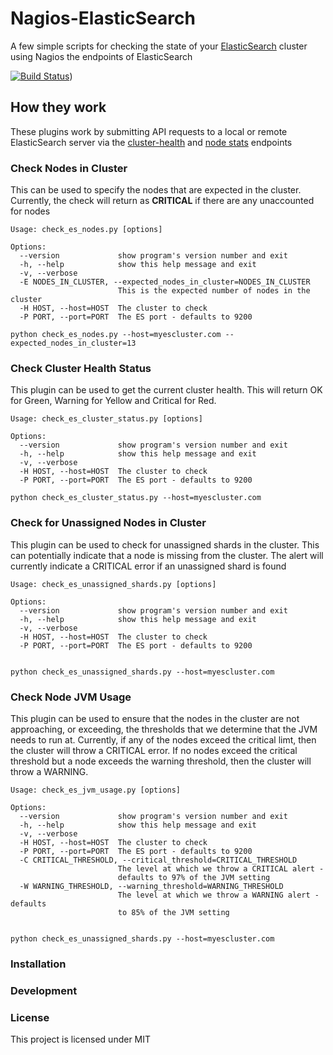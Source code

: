 # Nagios-ElasticSearch

A few simple scripts for checking the state of your [ElasticSearch] cluster using Nagios the  endpoints of ElasticSearch

[![Build
Status](https://travis-ci.org/192dot/nagios-elasticsearch.svg?branch=master)](https://travis-ci.org/192dot/nagios-elasticsearch.svg?branch=master))

## How they work

These plugins work by submitting API requests to a local or remote
ElasticSearch server via the [cluster-health] and [node stats] endpoints

### Check Nodes in Cluster

This can be used to specify the nodes that are expected in the cluster. Currently, the check will return as **CRITICAL** if there are any unaccounted for nodes

```
Usage: check_es_nodes.py [options]

Options:
  --version             show program's version number and exit
  -h, --help            show this help message and exit
  -v, --verbose
  -E NODES_IN_CLUSTER, --expected_nodes_in_cluster=NODES_IN_CLUSTER
                        This is the expected number of nodes in the cluster
  -H HOST, --host=HOST  The cluster to check
  -P PORT, --port=PORT  The ES port - defaults to 9200

python check_es_nodes.py --host=myescluster.com --expected_nodes_in_cluster=13
```

### Check Cluster Health Status

This plugin can be used to get the current cluster health. This will return OK for Green, Warning for Yellow and Critical for Red.


```
Usage: check_es_cluster_status.py [options]

Options:
  --version             show program's version number and exit
  -h, --help            show this help message and exit
  -v, --verbose
  -H HOST, --host=HOST  The cluster to check
  -P PORT, --port=PORT  The ES port - defaults to 9200

python check_es_cluster_status.py --host=myescluster.com
```

### Check for Unassigned Nodes in Cluster

This plugin can be used to check for unassigned shards in the cluster. This can potentially indicate that a node is missing from the cluster. The alert will currently indicate a CRITICAL error if an unassigned shard is found

```
Usage: check_es_unassigned_shards.py [options]

Options:
  --version             show program's version number and exit
  -h, --help            show this help message and exit
  -v, --verbose
  -H HOST, --host=HOST  The cluster to check
  -P PORT, --port=PORT  The ES port - defaults to 9200


python check_es_unassigned_shards.py --host=myescluster.com
```

### Check Node JVM Usage

This plugin can be used to ensure that the nodes in the cluster are not approaching, or exceeding, the thresholds that we determine that the JVM needs to run at. Currently, if any of the nodes exceed the critical limt, then the cluster will throw a CRITICAL error. If no nodes exceed the critical threshold but a node exceeds the warning threshold, then the cluster will throw a WARNING.

```
Usage: check_es_jvm_usage.py [options]

Options:
  --version             show program's version number and exit
  -h, --help            show this help message and exit
  -v, --verbose
  -H HOST, --host=HOST  The cluster to check
  -P PORT, --port=PORT  The ES port - defaults to 9200
  -C CRITICAL_THRESHOLD, --critical_threshold=CRITICAL_THRESHOLD
                        The level at which we throw a CRITICAL alert -
                        defaults to 97% of the JVM setting
  -W WARNING_THRESHOLD, --warning_threshold=WARNING_THRESHOLD
                        The level at which we throw a WARNING alert - defaults
                        to 85% of the JVM setting


python check_es_unassigned_shards.py --host=myescluster.com
```

### Installation

### Development

### License
This project is licensed under MIT

 [cluster-health]: http://www.elasticsearch.org/guide/reference/api/admin-cluster-health.html
 [node stats]: http://www.elasticsearch.org/guide/en/elasticsearch/reference/current/cluster-nodes-stats.html
 [ElasticSearch]: http://www.elasticsearch.org/
